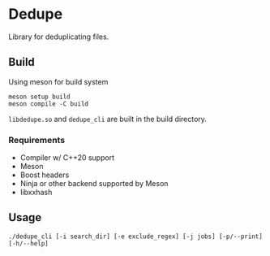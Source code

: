 # Dedupe

Library for deduplicating files.

## Build

Using meson for build system

```sh=
meson setup build
meson compile -C build
```

`libdedupe.so` and `dedupe_cli` are built in the build directory.

### Requirements

* Compiler w/ C++20 support
* Meson
* Boost headers
* Ninja or other backend supported by Meson
* libxxhash

## Usage

```sh=
./dedupe_cli [-i search_dir] [-e exclude_regex] [-j jobs] [-p/--print] [-h/--help]
```
